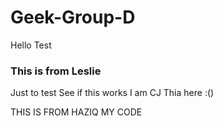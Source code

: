 # Geek-Group-D
Hello Test

### This is from Leslie 
Just to test
See if this works
I am CJ Thia here :()



THIS IS FROM HAZIQ
MY CODE